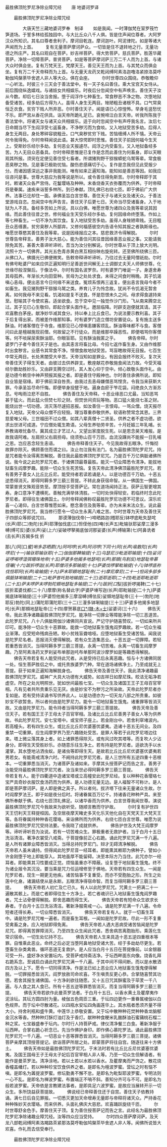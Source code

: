   最胜佛顶陀罗尼净除业障咒经
　　唐 地婆诃罗译




　　最胜佛顶陀罗尼净除业障咒经

　　　　大唐天竺三藏地婆诃罗奉　制译
　　如是我闻。一时薄伽梵在室罗筏竹笋道场。于誓多林给孤独园中。与大比丘众八千人俱。皆是住声闻位尊者。大阿罗汉众所知识。其名曰尊者舍利子。摩诃目乾连。摩诃迦叶。阿泥律陀。如是等诸大声闻而为上首。
　　复有无量菩萨摩诃萨众。一切皆是住不退转地之行。无量功德之所庄严。其名曰观自在菩萨。妙吉祥菩萨。得大势菩萨。慈氏菩萨。胜莲华藏菩萨。净除一切障菩萨。普贤菩萨。如是等菩萨摩诃萨三万二千人而为上首。与诸大众时俱会坐。复有万梵天王。梵摩天王。善见天王而为上首。与其梵众而俱会坐。复有万二千天帝释而为上首。与无量天龙药叉乾闼缚阿素洛迦噜洛紧捺洛莫呼勒伽鸠槃荼毕舍遮人非人等大众。俱在会座。
　　尔时世尊四众围绕。恭敬瞻仰一心听法。时彼三十三天会于善法堂中。有一天子名曰善住。乘大宝宫天女侍从。前后围绕纵逸嬉戏。与诸妓女共相娱乐。时夜后分忽闻空中有声唤言。善住天子汝从今数。却后七日汝当舍报。堕于阎浮作七种畜生。常食秽恶不净之物。次堕地狱备受诸苦。经多劫后方得为人。虽得人身生无两目。矬陋粗丑诸根不具。口气常臭恒乏衣食。贫穷下贱人所弃恶。尔时善住天子。闻是语已心惊惶怖。举身毛竖愁忧不乐。即严宫从香花供具。诣天帝所跪礼足已。哀惋啼泣白言天帝。听我所陈我于善法堂中。将诸天女与诸天众共相娱乐。适于向时忽闻空中有声呼我名言。汝后七日命期当尽下生阎浮受七返畜身。不净秽污而为食啖。又入地狱受苦多劫。后得人身生无两目。身处寒碎容貌粗丑。口气臭秽贫穷下贱。苦恼缠缚人所不憘。天帝云何令我得免。尔时帝释闻说此语。甚大惊愕即时思惟。善住天子前因何福今生天上。受斯妙乐经尔多劫。复何恶业天报遽尽。阎浮之内受畜生。又入地狱备经多苦。为人无目众恶备具。尔时帝释思惟是已复作是念而此善住为何畜身。即以天眼观其所报。须臾在定便见善住受七畜者。所谓猪狗野干猕猴蟒蛇乌鹫等辈。常食极恶臭秽之物。见是事已极助忧恼。酸伤悲感痛切于心。复作是念我但见此受报少分。而诸因感深远之事非我能测。唯有如来正遍知海。能知如是善恶等因。如我应往咨问是事。世尊大慈应为我等说是所以。或令善住得免斯苦。尔时帝释即于其时。敕诸天众各严宫侍。花鬘璎珞及种种。末香烧香天衣弥覆而为供养。于时帝释将是眷属。速疾来诣誓多林所。到已奉献。顶礼佛已右绕七匝。即于佛前广大供养。法事已讫却住一面。承佛圣旨白言世尊。善住天子与诸天女及诸天众。于善法堂游戏自恣。忽闻空中有声告言。善住天子后更七日。天命当尽受诸畜身。入于地狱为人不具。备经多苦如上所说。具以白佛。唯愿世尊为诸四众及我等辈说其因缘。而此善住往昔之世。修何福业生天受乐经尔多劫。复何因缘命终堕落。作如上等七种畜生。一切不净为其饮食。复入地狱受苦多劫。虽得人身矬陋卑贱。无目粗丑众恶缠裹。贫穷臭秽人所鄙弃。又修何福感彼空内告语令知其报之者孰斯缘也。唯愿世尊愍其善住及我等辈。说是因缘报应之本。慈悲救济令得解脱。
　　尔时世尊告帝释言。善男子汝大慈心。能为善住问其往昔因缘善恶业报之事。又能请我除免其苦。甚善大善谛听谛听。吾当为汝分别解说。尔时世尊从于顶上放大光明。流照十方一切佛界。其光五色青赤黄白黑互相纷映右旋宛转。还至佛所绕佛三匝。从佛口入。佛摄光已佛便微笑。告敕帝释谛听谛听。乃往过去无量阿僧祇劫。尔时有佛号毗婆尸如来应供正遍知明行足善逝世间解无上士调御丈夫天人师佛世尊。化世缘尽般涅槃后。于像法中。尔时有国名波罗奈。时有婆罗门唯诞一子。身遂舍寿其母孤养。年渐长大向田营种。贫母为之处处求食。未得之间食时稍晚。其子饥渴嗔心恚母。便出恶言今日何缘不来送食。冤烦系恨再三返复。便出恚言我母今者不如畜生。我见猪狗野干猕猴乌鹫之类。养育儿子为怜念故。犹尚不令饥渴无暂舍离。如何我母不来见看。饥渴如是复不送食。怀是怨恨未久之间。母求得食遽持来至。慰喻其子令使欢喜。适坐欲食。忽于空中见一独觉作沙门形。飞从南来腾空北过。其子见已心生敬仰。即起合掌头面作礼。邀屈临降。时辟支迦便就其请。其子欢喜敷白茅座。献净妙华减其食分。持以奉上比丘食已。为说法要示教利喜。其子于后复得出家。而被差作维那知事。时有婆罗门造立僧坊安置徒众。复有施主送多酥油。时诸客僧在于寺食。维那见已心悭嗔恚嫌客烦乱。酥油等味都不与食。客僧问曰此是檀越施现前僧。何故留之不行徒众。而是维那卒躁恶性。即便唱骂你客僧等。何不啖屎尿索酥油耶。你眼盲耶。见有酥油我匿之乎。
　　佛告帝释。尔时婆罗门子者今善住天子是也。由其恚言将畜比母。今招七返作畜生身。又由作维那时出食秽言。业感令其常食不净。悭僧食故地狱受苦。骂盲瞎故得无目报。七百生中常无两目。长处黑闇受大辛苦。天帝当知如是罪业。有因会报终不败灭。复次天帝善住天子得生天者。由彼过去供养辟支。敷座献花恭敬施食闻法力故。今受天福经尔数劫胜妙乐。又由辟支腾空过时。其人发心仰于空中。倾心致敬头面作礼。由是功德今赖空中神声预报其报之者。即是善住守殿神也。尔时善住承佛所说。即知自业皆是宿缘。即于佛前深自咎责。由我过去恚母嫌僧恶骂悭贪。令我当来获斯大罪。今承圣旨尽命忏悔。即便举身投躄于地。遍身血瘀于笮花袋。闷绝良久方渐苏息。号啕雨泣悲不自胜。
　　佛告善住及天帝释。十恶业缘恶口尤最。当知恶骂甚于猛火。而此猛火但焚七珍之财。但焚世间资玩等物。恶口猛火能烧七圣之财。能烧出世一切功德。消灭荡尽遽招恶报。如汝善住一言恨母。一骂众僧。烧天报尽复入地狱。天帝父母众僧不应轻毁。理当尊重恭敬供养。软语称赞常念其恩。三界慈爱唯父母。三世福田不过众僧。如其八辈真僧十二贤圣。供养之者不虚功德。欲求出世进可成道。宁应僧处辄生欺语。父母生养劬劳辛苦。十月妊娠三年乳哺。长养教诲艰忧备尽。冀其成立才艺过人。又望出家度脱生死。以是恩念昊天难报。是故我语阿难。左肩担父右肩担母。绕须弥山百千万匝。血流没踝尚不能报一日乳哺之恩。岂应恶念轻生恚语。
　　佛告帝释善住天子。今见我故得五眼净。忏悔彻故罪亦除灭。佛顾善住而谓之曰。汝止勿泣我有法门。名为最胜佛顶陀罗尼咒。持是咒者能令汝得离苦解脱。善住我此最胜佛顶陀罗尼咒。乃是百千万亿俱胝诸佛所说。我今说之此陀罗尼咒者。于诸佛顶最尊最胜。能灭一切业障悉令清净。能拔地狱畜生阎摩罗趣。能除一切众生生死苦恼。复告天帝此清净佛顶最胜陀罗尼咒。若有善男子善女人比丘比丘尼。能受持者若读若诵是人。以是功德百千万劫。十恶五逆悉得消灭。即得阿耨多罗三藐三菩提。不转此身获宿命智。从一佛国生一佛国。常蒙普贤文殊观音势至。摩顶授手受菩萨记。常在道场闻持正法。获萨云智更增其寿。身口意净不遭横死。善触充满举体清胜。一切时处快得轻安。若临终时念此陀罗尼者。即得往生诸佛国土。尔时帝释闻佛称叹最胜陀罗尼功德不可思议。深乐欢喜一心渴仰。白言世尊惟愿如来。愍念善住及我等辈。亦为未来末法众生。说此最胜佛顶陀罗尼咒。我当修行愿令一切众生永离八难之苦。尔时世尊为天帝及善住天子四部众等即说咒曰。
　　那谟薄伽伐帝(一)啼晒路迦(稽耶反)钵啰底毗失瑟咤(长声)耶(二)勃陀(长声)耶薄伽伐底(三)怛侄他(四)唵(长声五)毗输驮耶娑摩三漫多嚩(缚可反)婆(长声)娑(上六)娑破啰拏揭底伽诃那娑婆(长声)缚输第(七)阿鼻诜者(去长声)苏揭多伐
折

那(八)阿[口*蜜]唎多苾晒罽(九)阿呵啰(长声)阿诃啰(下同十)阿(长声)瑜散陀(长声)啰尼(十一)输驮耶输驮耶(十二)伽伽那鞞输提(十三)乌瑟尼沙毗逝耶输提(十四)娑诃娑啰喝啰湿弭珊珠地帝(十五)萨婆多他揭多地瑟咤(长声)那頞(鸟割反)地瑟耻帝慕侄囇(十六)跋折啰迦(长声)耶僧诃多那输提(十七)萨婆伐啰拏毗输提(十八)钵啰底祢伐怛耶阿(长声)瑜输提(十九)萨末耶頞地瑟耻帝(二十)摩尼摩尼(二十一)怛闼多部多俱胝钵唎输提(二十二)毗萨普吒勃地输提(二十三)逝耶逝耶(二十四)毗逝耶毗逝耶(二十五)萨末啰萨末啰勃陀頞地瑟耻多输提(二十六)跋折[口*梨]拔折啰揭鞞(二十七)拔折灆婆伐都(二十八)摩摩(称名替此字)萨婆萨埵写迦(长声)耶毗输提(二十九)萨婆揭底钵唎输提(三十)萨婆怛他揭多三摩湿嚩(缚佉反)娑頞地瑟耻帝(三十一)勃陀(地耶反)勃陀(同上)蒲陀耶蒲陀耶(三十二)三漫多钵唎输提(三十三)萨婆多他揭多地瑟吒(长声)那頞地瑟耻帝(三十四)摩贺慕底[口*(隸-木+士)](三十五)娑婆诃(三十六)
　　佛告天帝。我此清净诸趣最胜佛顶陀罗尼咒。能净除一切罪业等障能净除一切三恶道苦。此陀罗尼咒。八十八俱胝殑伽沙诸佛同共宣说。严记守护随喜赞叹。一切如来所共印可。能净除一切众生十恶罪故。能救一切地狱畜生饿鬼阎罗趣故。若一切众生福业渐薄。应受短命残病丑陋。眇小贫贱盲聋喑哑。应堕地狱畜生受诸苦恼。闻我说是陀罗尼名者。恶报消灭便得解脱。若有众生造集恶业。十恶五逆一切罪障。若轻若重悉皆消灭。当得阿耨多罗三藐三菩提。永离一切苦难。永离一切畜生阎摩罗趣。乃至阿素洛药叉罗刹娑布单那迦吒布单那阿波沙摩罗如是等趣悉得解脱。
　　佛告天帝若复有人能受持此咒者。从是受持已后永离恶趣。恒与十方诸佛同居一处。恒生菩萨胜侣之中。或托贵族婆罗门种。常在道场诸佛净土。乃至成就无上菩提。获于如来正遍知海解脱身也。
　　佛告天帝及善住天子。我此清净诸趣最胜佛顶陀罗尼咒。威神广大具大功德有大威势。如吉祥日如摩尼珠。皎洁无垢净若虚空。所在之处光明照世。犹如世间最胜七宝。一切众生及诸国王王子王母百官宰相。凡有见者共所贵重乐见无厌。由是妙宝不为秽污之所染故。天帝此陀罗尼者亦复如是。若有受持读诵书写供养此人。以是功德亦为一切天龙八部之所贵重。如彼妙宝不欲暂舍。所以者何由是陀罗尼力。能令一切地狱畜生饿鬼。诸重罪等皆消灭故。又由是陀罗尼力。能令持者当得阿耨多罗三藐三菩提故。
　　佛告天帝及善住天子。若有国王王子王母太子百官宰相。及诸比丘比丘尼善男子善女人等为供养故。书此陀罗尼咒。安七宝塔中。或宝师子座上。若金刚台中。若舍利窣堵波内。若高幢头。若有四生众生。或比丘比丘尼优婆塞优婆夷。造诸十恶五无间业。及四重禁一切重罪。应生阎摩罗界乃至六趣随处受苦。是罪人等若于此陀罗尼塔边往来。塔上微尘落其身上者。如上诸罪悉得除灭。或有风过吹其塔等。而复吹人少沾身分。即得生天受胜妙乐。亦随意乐往生净土。若有持是陀罗尼者。适欲洗手以水灌掌。其水堕地沾洒虫蚁。是诸虫等即得生天。是故若比丘比丘尼优婆塞优婆夷若男若女。有能斋戒清净六时。不阙持此陀罗尼咒者。是人三世所有五逆四重十恶根本。一切重罪悉当消灭。为诸菩萨及诸如来。手摩其头授菩萨记而告之言。善男子汝能受持最胜佛顶陀罗尼咒者。汝当来世必得阿耨多罗三藐三菩提。
　　佛告天帝若复有人。能于四衢道中造诸宝塔或立高幢安此陀罗尼经。复以种种花香璎珞七宝严具奇妙衣服饮食汤药而为供养。是人功德无量无边。是人福智不可称计。是人即是菩萨摩诃萨。是人即是佛之真子。所以者何。拔济塔下往来无量诸众生故。尔时阎摩罗法王。即于如是夜分后时。将诸眷属百万亿千。持诸香花种种严具。来至佛所奉献于佛。右绕七匝顶礼佛足。以诸华香而为供养。白言世尊我闻世尊。演说最胜佛顶陀罗尼咒今我故来为欲听受。随顺言教而守护故。
　　尔时复有护世四天王忉利天王释提桓因。及空居夜摩天睹史多天化乐天他化自在天梵天王大梵天王等。各将眷属持种种香花璎珞。来诣佛所而为供养。右绕七匝白言世尊。唯愿为说最胜佛顶陀罗尼咒受持法要。令我晓了成就供养。
　　佛告护世及大梵王阎摩罗等。谛听谛听吾为汝说。若有一切苦难众生。罪极重者无救护者。当于白月十五日洗浴清洁。著净衣裳受八戒斋。于菩提像前正心右跪。诵此陀罗尼咒满一千八遍。是人所有诸罪业障悉皆消灭。当得总持陀罗尼门。辩才无碍清净解脱。
　　佛告天帝若人虽未诵持。但得闻此陀罗尼音一经耳者。即能熏其赖耶为佛种子。譬如小许金刚堕于地上即能穿入。其地虽厚不能留碍。决至本际方乃当住。此咒亦尔一经耳者。即能熏其习性要成正觉。烦恼虽重亦不障蔽。设复堕于地狱畜生饿鬼。终不为诸业报令其沉没。要当乘是咒力任运增修至于佛地。天帝若有四生众生。一闻是陀罗尼者。现生一期更无他疾。诸苦恼事不复重受。而亦不受胞胎之形。所生之处莲中化身。诸漏结使从是永断。五眼清净得宿命智。而复当得阿耨多罗三藐三菩提。
　　佛告天帝若人初亡及亡已久。有人以此陀罗尼咒。咒黄土一把满二十一遍散其骸上。而是亡者即得往生十方净土。若亡者魂识已入地狱畜生饿鬼阎罗趣者。咒土沾骨便得解脱。即舍恶趣而得生天。
　　佛告天帝若有短命众生欲求长寿者。于白月十五日洗浴清洁。著新净服斋戒一心。诵是陀罗尼满一千八遍。令命短者还得长寿。一切业障悉皆消灭。
　　佛告天帝若复有人。就于一切畜生耳中。诵是陀罗尼咒唯一遍者。而是畜生耳根。一闻如是陀罗尼故。尽此一形不复重受禽畜之身。应入地狱即得免离。
　　佛告天帝若人遇大恶病受诸苦恼闻是陀罗尼咒。即得离苦罪障消灭。乃至四生众生闻此咒者。悉舍病苦离胞胎形。乘莲化生常识宿命。一切生处忆持不忘。
　　佛告天帝若人生来具造十恶五逆四重根本等罪。自惟乘此恶业。命终之后必定当堕阿鼻地狱受诸大苦。经于多劫劫尽更生。若堕畜生杂类禽兽。循环恶道无复救护。是人应当白月十五日在菩提像前。以金银器可受一升。盛好净水安置坛内。受菩萨戒持斋洁净。于坛西畔面东向像。烧香礼拜右跪系念。至诚启白诵此陀罗尼咒满一千八遍。于其中间不得间断。而以是水散洒四方及以上下。愿令一切同得清净。作是法已如上恶业应入地狱畜生饿鬼便得解脱。一切罪报悉皆消灭。阎罗放赦司命欢喜。不生嗔责反更心恭。合掌随喜赞其功德。若舍其报生诸佛国。十方净刹欲往随愿。又十五日咒其酥蜜及于荜茇一千八遍。与人食之其人食已。所有十恶五逆等罪悉皆消灭。而复当得阿耨多罗三藐三菩提。
　　佛告天帝若欲作此曼茶罗法者。于白月十五日。以香水黄土及瞿摩夷作泥涂坛。其坛方圆四肘为量。棱伽五色周匝三重。于坛四边更作一重眷属棱伽以白色规界。而于坛中尽散诸花。以四瓶水安坛四角画莲华上。其水瓶者悉须齐量不得大小。持舍利瓶和盛牛黄。中莲华上恭敬安置。又于坛中散种种花焚种种香龙脑郁金沉水等香。然种种灯酥灯油灯及于香灯。献种种食粳米乳酪酥油石蜜蒱桃石榴二种之浆。七宝器盛奉于坛内。尔时行人持菩萨戒。律仪清净餐三白食。著新净服于坛西畔。合掌右跪心祈念已。先当作佛护身印。即作佛心慕陀罗法。诵此最胜佛顶陀罗尼咒一千八遍。一切恶业十恶等罪悉皆消灭。当得阿耨多罗三藐三菩提。诸佛菩萨亲摩其顶授菩提记。欲诣菩萨所居之处。即蒙菩萨将往自宫。随逐往来十方佛土。
　　佛告天帝如是最胜佛顶陀罗尼咒。于末法时若有比丘比丘尼优婆塞优婆夷。及国王国母王子王母太子妃后百官宰相人非人等。乃至一切众生但解语者。有能作是曼茶罗法。清净涂地。若以土若以水若以香水。及瞿摩夷而严饰之。散花烧香幢盖幡灯。若以种种珍宝饮食供养之者。是即名为檀波罗蜜。营坛之时有恼不嗔。是即名为羼提波罗蜜。修坛勤勇不懈不怠。是即名为毗梨耶波罗蜜。专明法则一心不乱。是即名为禅波罗蜜。布置端正不喎不斜。善知分齐可与不可。是即名为般若波罗蜜。天帝依是言教建法事者。是即具足六波罗蜜。是故应当展转开示一切众生。多所饶益获菩提故。
　　佛说经已帝释善住还于自宫。善住天子依教持诵。满七日后自见罪报。一切悉灭更加天命增寿无量即与帝释将诸天众。严持香花种种殊妙天衣璎珞。而来供养。头面礼佛庆大慈悲。欢喜踊跃旋绕千匝。
　　尔时世尊舒金色手。摩善住天子顶。复为善住授菩萨记而告之言。此经名为最胜佛顶陀罗尼净除诸趣业障咒经。汝等四众应当受持。
　　尔时四众菩萨摩诃萨。及天龙八部乾闼缚阿素洛羯路茶紧那洛莫呼勒伽鸠槃茶毕舍遮人非人等。闻佛所说皆大欢喜。作礼而去信受奉行。

　　最胜佛顶陀罗尼净除业障咒经


